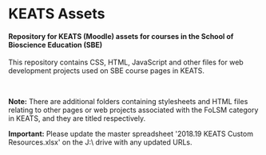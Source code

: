 # KEATS Assets
<h4>Repository for KEATS (Moodle) assets for courses in the School of Bioscience Education (SBE)</h4>
<p>This repository contains CSS, HTML, JavaScript and other files for web development projects used on SBE course pages in KEATS.</p>
<br>
<p><b>Note:</b> There are additional folders containing stylesheets and HTML files relating to other pages or web projects associated with the FoLSM category in KEATS, and they are titled respectively.</p>
<p><b>Important:</b> Please update the master spreadsheet '2018.19 KEATS Custom Resources.xlsx' on the J:\ drive with any updated URLs.</p>
